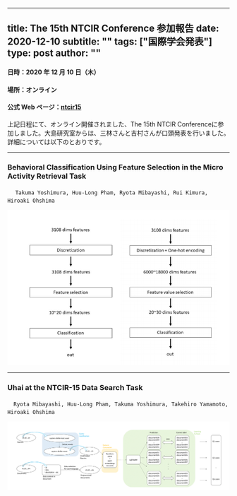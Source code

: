 
---
title: The 15th NTCIR Conference 参加報告
date: 2020-12-10
subtitle: ""
tags: ["国際学会発表"]
type: post
author: ""
---

<!--more-->

#### 日時：2020 年 12 月 10 日（木）

#### 場所：オンライン

#### 公式 Web ページ：[ntcir15](http://research.nii.ac.jp/ntcir/ntcir-15/conference.html)

上記日程にて、オンライン開催されました、The 15th NTCIR Conferenceに参加しました。大島研究室からは、三林さんと吉村さんが口頭発表を行いました。詳細については以下のとおりです。

<hr>

### Behavioral Classification Using Feature Selection in the Micro Activity Retrieval Task

　
`Takuma Yoshimura, Huu-Long Pham, Ryota Mibayashi, Rui Kimura, Hiroaki Ohshima`

![FS,FVS](Screenshot%20from%202021-01-13%2016-54-44.png)


<hr>

### Uhai at the NTCIR-15 Data Search Task

　`Ryota Mibayashi, Huu-Long Pham, Takuma Yoshimura, Takehiro Yamamoto, Hiroaki Ohshima`

![FS,FVS](uhai.png)
